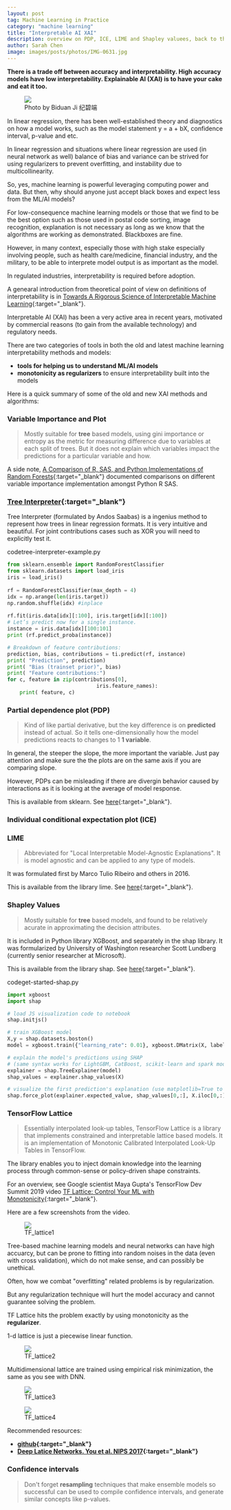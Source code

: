 ```yaml
---
layout: post
tag: Machine Learning in Practice
category: "machine learning"
title: "Interpretable AI XAI"
description: overview on PDP, ICE, LIME and Shapley valuees, back to the basics and use linear regression to explain complex models
author: Sarah Chen
image: images/posts/photos/IMG-0631.jpg
---
```


**There is a trade off between accuracy and interpretability.  High accuracy models have low interpretability.  Explainable AI (XAI) is to have your cake and eat it too.**

<figure> 
   <img src="{{"/images/posts/photos/IMG-0631.JPG"| relative_url}}"> 
   <figcaption>Photo by Biduan Ji 纪碧端</figcaption>
</figure> 

In linear regression, there has been well-established theory and diagnostics on how a model works, such as the model statement y = a + bX, confidence interval, p-value and etc.  

In linear regression and situations where linear regression are used (in neural network as well) balance of bias and variance can be strived for using regularizers to prevent overfitting, and instability due to multicollinearity. 

So, yes, machine learning is powerful leveraging computing power and data. But then, why should anyone just accept black boxes and expect less from the ML/AI models?   

For low-consequence machine learning models or those that we find to be the best option such as those used in postal code sorting, image recognition, explanation is not necessary as long as we know that the algorithms are working as demonstrated.  Blackboxes are fine. 

However, in many context, especially those with high stake especially involving people, such as health care/medicine, financial industry, and the military, to be able to interprete model output is as important as the model.  

In regulated industries, interpretability is required before adoption.  

A genearal introduction from theoretical point of view on definitions of interpretability is in [Towards A Rigorous Science of Interpretable Machine Learning](https://arxiv.org/pdf/1702.08608.pdf){:target="_blank"}.

Interpretable AI (XAI) has been a very active area in recent years, motivated by commercial reasons (to gain from the available technology) and regulatory needs. 

There are two categories of tools in both the old and latest machine learning interpretability methods and models:

* **tools for helping us to understand ML/AI models**
* **monotonicity as regularizers** to ensure interpretability built into the models

Here is a quick summary of some of the old and new XAI methods and algorithms: 


###  Variable Importance and Plot


> Mostly suitable for **tree** based models, using gini importance or entropy  as the metric for measuring difference due to variables at each split of trees. But it does not explain which variables impact the predictions for a particular variable and how. 

A side note, [A Comparison of R, SAS, and Python Implementations of Random Forests](https://digitalcommons.usu.edu/cgi/viewcontent.cgi?article=2295&=&context=gradreports&=&sei-redir=1&referer=https%253A%252F%252Fwww.bing.com%252Fsearch%253Fq%253Dvariable%252520importance%252520random%252520forest%252520R%252520python%252520sas%2526qs%253Dn%2526form%253DQBRE%2526sp%253D-1%2526pq%253Dvariable%252520importance%252520random%252520forest%252520r%252520python%252520sas%2526sc%253D0-46%2526sk%253D%2526cvid%253D333C6D25045444419A8E386D9BCA7771#search=%22variable%20importance%20random%20forest%20R%20python%20sas%22){:target="_blank"} documented comparisons on different variable importance implementation amongst Python R SAS.   


### [Tree Interpreter](https://github.com/andosa/treeinterpreter){:target="_blank"}

Tree Interpreter (formulated by Andos Saabas) is a ingenius method to represent how trees in linear regression formats. It is very intuitive and beautiful.  For joint contributions cases such as XOR you will need to explicitly test it.   

<div class="code-head"><span>code</span>tree-interpreter-example.py</div>

```python
from sklearn.ensemble import RandomForestClassifier
from sklearn.datasets import load_iris
iris = load_iris()
 
rf = RandomForestClassifier(max_depth = 4)
idx = np.arange(len(iris.target))
np.random.shuffle(idx) #inplace
 
rf.fit(iris.data[idx][:100], iris.target[idx][:100])
# Let’s predict now for a single instance.
instance = iris.data[idx][100:101]
print (rf.predict_proba(instance))

# Breakdown of feature contributions:
prediction, bias, contributions = ti.predict(rf, instance)
print( "Prediction", prediction)
print( "Bias (trainset prior)", bias)
print( "Feature contributions:")
for c, feature in zip(contributions[0], 
                             iris.feature_names):
    print( feature, c)
```


### Partial dependence plot (PDP)

> Kind of like partial derivative, but the key difference is on **predicted** instead of actual.  So it tells one-dimensionally how the model predictions reacts to changes to 1 **1 variable**.

In general, the steeper the slope, the more important the variable. Just pay attention and make sure the the plots are on the same axis if you are comparing slope. 

However, PDPs can be misleading if there are divergin behavior caused by interactions as it is looking at the average of model response. 

This is available from sklearn. See [here](https://scikit-learn.org/stable/modules/partial_dependence.html){:target="_blank"}.

### Individual conditional expectation plot (ICE)




### LIME

> Abbreviated for "Local Interpretable Model-Agnostic Explanations".  It is model agnostic and can be applied to any type of models.

It was formulated first by Marco Tulio Ribeiro and others in 2016.  

This is available from the library lime. See [here](https://github.com/marcotcr/lime){:target="_blank"}.



### Shapley Values


> Mostly suitable for **tree** based models, and found to be relatively acurate in approximating the decision attributes.  

It is included in Python library XGBoost, and separately in the shap library.  It was formularized by University of Washington researcher Scott Lundberg (currently senior researcher at Microsoft).                                                                                                                                       

This is available from the library shap. See [here](https://github.com/slundberg/shap){:target="_blank"}.


<div class="code-head"><span>code</span>get-started-shap.py</div>

```python
import xgboost
import shap

# load JS visualization code to notebook
shap.initjs()

# train XGBoost model
X,y = shap.datasets.boston()
model = xgboost.train({"learning_rate": 0.01}, xgboost.DMatrix(X, label=y), 100)

# explain the model's predictions using SHAP
# (same syntax works for LightGBM, CatBoost, scikit-learn and spark models)
explainer = shap.TreeExplainer(model)
shap_values = explainer.shap_values(X)

# visualize the first prediction's explanation (use matplotlib=True to avoid Javascript)
shap.force_plot(explainer.expected_value, shap_values[0,:], X.iloc[0,:])
```



###  TensorFlow Lattice


> Essentially interpolated look-up tables, TensorFlow Lattice is a library that implements constrained and interpretable lattice based models. It is an implementation of Monotonic Calibrated Interpolated Look-Up Tables in TensorFlow.

The library enables you to inject domain knowledge into the learning process through common-sense or policy-driven shape constraints. 


For an overview, see Google scientist Maya Gupta's TensorFlow Dev Summit 2019 video [TF Lattice: Control Your ML with Monotonicity](https://www.youtube.com/watch?v=ABBnNjbjv2Q&t=140s){:target="_blank"}.

Here are a few screenshots from the video. 

<figure>
  <img src="{{ "/images/posts/TF_lattice1.JPG" | relative_url }}">
  <figcaption>TF_lattice1</figcaption>
</figure>


Tree-based machine learning models and neural networks can have high accuarcy, but can be prone to fitting into random noises in the data (even with cross validation), which do not make sense, and can possibly be unethical. 

Often, how we combat "overfitting" related problems is by regularization.  

But any regularization technique will hurt the model accuracy and cannot guarantee solving the problem.  

TF Lattice hits the problem exactly by using monotonicity as the **regularizer**. 

1-d lattice is just a piecewise linear function. 

<figure>
  <img src="{{ "/images/posts/TF_lattice2.JPG" | relative_url }}">
  <figcaption>TF_lattice2</figcaption>
</figure>


Multidimensional lattice are trained using empirical risk minimization, the same as you see with DNN.

<figure>
  <img src="{{ "/images/posts/TF_lattice3.JPG" | relative_url }}">
  <figcaption>TF_lattice3</figcaption>
</figure>


<figure>
  <img src="{{ "/images/posts/TF_lattice4.JPG" | relative_url }}">
  <figcaption>TF_lattice4</figcaption>
</figure>

Recommended resources:
* **[github](https://github.com/tensorflow/lattice){:target="_blank"}**
* **[Deep Latice Networks. You et al. NIPS 2017](https://arxiv.org/abs/1709.06680){:target="_blank"}**



###  Confidence intervals


> Don't forget **resampling** techniques that make ensemble models so successful can be used to compile confidence intervals, and generate similar concepts like p-values.  